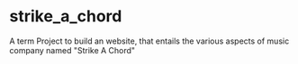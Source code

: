 # strike_a_chord
A term Project to build an website, that entails the various aspects of music company named "Strike A Chord"
